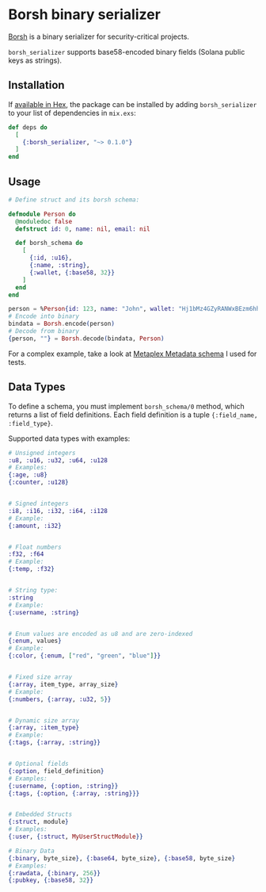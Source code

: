 # Borsh binary serializer


[Borsh](https://borsh.io) is a binary serializer for security-critical projects.

`borsh_serializer` supports base58-encoded binary fields (Solana public keys as strings).

## Installation

If [available in Hex](https://hex.pm/docs/publish), the package can be installed
by adding `borsh_serializer` to your list of dependencies in `mix.exs`:

```elixir
def deps do
  [
    {:borsh_serializer, "~> 0.1.0"}
  ]
end
```

## Usage

```elixir
# Define struct and its borsh schema:

defmodule Person do
  @moduledoc false
  defstruct id: 0, name: nil, email: nil

  def borsh_schema do
    [
      {:id, :u16},
      {:name, :string},
      {:wallet, {:base58, 32}}
    ]
  end
end

person = %Person{id: 123, name: "John", wallet: "Hj1bMz4GZyRANWxBEzm6hh29Mk54f9YMh8mBiWy1PUXE"}
# Encode into binary
bindata = Borsh.encode(person)
# Decode from binary
{person, ""} = Borsh.decode(bindata, Person)
```

For a complex example, take a look at [Metaplex Metadata schema](https://github.com/lazureykis/borsh_serializer/blob/master/test/support/metaplex_schema.ex) I used for tests.

## Data Types

To define a schema, you must implement `borsh_schema/0` method, which returns a list of field definitions.
Each field definition is a tuple `{:field_name, :field_type}`.

Supported data types with examples:

```elixir
# Unsigned integers
:u8, :u16, :u32, :u64, :u128
# Examples:
{:age, :u8}
{:counter, :u128}


# Signed integers
:i8, :i16, :i32, :i64, :i128
# Example:
{:amount, :i32}


# Float numbers
:f32, :f64
# Example:
{:temp, :f32}


# String type:
:string
# Example:
{:username, :string}


# Enum values are encoded as u8 and are zero-indexed
{:enum, values}
# Example:
{:color, {:enum, ["red", "green", "blue"]}}


# Fixed size array
{:array, item_type, array_size}
# Example:
{:numbers, {:array, :u32, 5}}


# Dynamic size array
{:array, :item_type}
# Example:
{:tags, {:array, :string}}


# Optional fields
{:option, field_definition}
# Examples:
{:username, {:option, :string}}
{:tags, {:option, {:array, :string}}}


# Embedded Structs
{:struct, module}
# Examples:
{:user, {:struct, MyUserStructModule}}

# Binary Data
{:binary, byte_size}, {:base64, byte_size}, {:base58, byte_size}
# Examples:
{:rawdata, {:binary, 256}}
{:pubkey, {:base58, 32}}
```
